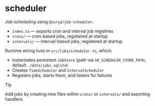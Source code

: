 # scheduler

Job scheduling using `@surya/job-scheduler`.

- `index.ts` — exports cron and interval job registries
- `crons/` — cron-based jobs, registered at startup
- `intervals/` — interval-based jobs, registered at startup

Runtime wiring lives in `src/libs/scheduler.ts`, which:

- Instantiates persistent `JobStore` (path via `SR_SCHEDULER_STORE_PATH`, default `./data/jobs.sqlite`)
- Creates `TimeScheduler` and `IntervalScheduler`
- Registers jobs, starts them, and listens for failures

> [!TIP]
> Add jobs by creating new files within `crons/` or `intervals/` and exporting handlers.
